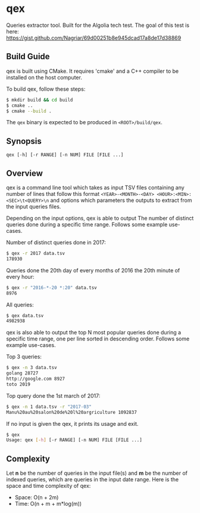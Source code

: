 # qex

Queries extractor tool. Built for the Algolia tech test. The goal of this test
is here:
https://gist.github.com/Nagriar/69d00251b8e945dcad17a8de17d38869

## Build Guide

qex is built using CMake. It requires 'cmake' and a C++ compiler to be
installed on the host computer.

To build qex, follow these steps:

```bash
$ mkdir build && cd build
$ cmake ..
$ cmake --build .
```

The `qex` binary is expected to be produced in `<ROOT>/build/qex`.

## Synopsis

```
qex [-h] [-r RANGE] [-n NUM] FILE [FILE ...]
```

## Overview

qex is a command line tool which takes as input TSV files containing any number
of lines that follow this format
`<YEAR>-<MONTH>-<DAY> <HOUR>:<MIN>:<SEC>\t<QUERY>\n` and options which
parameters the outputs to extract from the input queries files.

Depending on the input options, qex is able to output The number of distinct
queries done during a specific time range. Follows some example use-cases.

Number of distinct queries done in 2017:

```bash
$ qex -r 2017 data.tsv
178930
```
Queries done the 20th day of every months of 2016 the 20th minute of every hour:

```bash
$ qex -r "2016-*-20 *:20" data.tsv
8976
```

All queries:

```bash
$ qex data.tsv
4982938
```

qex is also able to output the top N most popular queries done during a specific
time range, one per line sorted in descending order. Follows some example
use-cases.

Top 3 queries:

```bash
$ qex -n 3 data.tsv
golang 28727
http://google.com 8927
toto 2019
```

Top query done the 1st march of 2017:

```bash
$ qex -n 1 data.tsv -r "2017-03"
Manu%20au%20salon%20de%20l%20argriculture 1092837
```

If no input is given the qex, it prints its usage and exit.

```bash
$ qex
Usage: qex [-h] [-r RANGE] [-n NUM] FILE [FILE ...]
```

## Complexity

Let **n** be the number of queries in the input file(s) and **m** be the
number of indexed queries, which are queries in the input date range.
Here is the space and time complexity of qex:

* Space: O(n + 2m)
* Time: O(n + m + m*log(m))